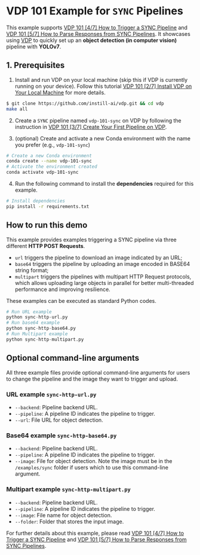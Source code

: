 # VDP 101 Example for `SYNC` Pipelines

This example supports [VDP 101 [4/7] How to Trigger a SYNC Pipeline](https://www.instill.tech/tutorials/vdp-101-4-how-to-trigger-a-sync-pipeline) and [VDP 101 [5/7] How to Parse Responses from SYNC Pipelines](https://www.instill.tech/tutorials/vdp-101-5-how-to-parse-vdp-responses). It showcases using [VDP](https://github.com/instill-ai/vdp) to quickly set up an **object detection (in computer vision)** pipeline with **YOLOv7**.

## 1. Prerequisites

1. Install and run VDP on your local machine (skip this if VDP is currently running on your device). Follow this tutorial [VDP 101 [2/7] Install VDP on Your Local Machine](/tutorials/vdp-101-2-installation) for more details.

```bash
$ git clone https://github.com/instill-ai/vdp.git && cd vdp
make all
```

2. Create a `SYNC` pipeline named `vdp-101-sync` on VDP by following the instruction in [VDP 101 [3/7] Create Your First Pipeline on VDP](https://www.instill.tech/tutorials/vdp-101-3-create-your-first-pipeline).

3. (optional) Create and activate a new Conda environment with the name you prefer (e.g., `vdp-101-sync`)

```bash
# Create a new Conda environment
conda create --name vdp-101-sync
# Activate the environment created
conda activate vdp-101-sync
```

4. Run the following command to install the **dependencies** required for this example.
```bash
# Install dependencies
pip install -r requirements.txt
```
## How to run this demo

This example provides examples triggering a SYNC pipeline via three different **HTTP POST Requests**.
- `url` triggers the pipeline to download an image indicated by an URL;
- `base64` triggers the pipeline by uploading an image encoded in BASE64 string format; 
- `multipart` triggers the pipelines with multipart HTTP Request protocols, which allows uploading large objects in parallel for better multi-threaded performance and improving resilience. 

These examples can be executed as standard Python codes.

```python
# Run URL example
python sync-http-url.py
# Run base64 example
python sync-http-base64.py
# Run Multipart example
python sync-http-multipart.py
```

## Optional command-line arguments

All three example files provide optional command-line arguments for users to change the pipeline and the image they want to trigger and upload.

### URL example `sync-http-url.py`

- `--backend`: Pipeline backend URL.
- `--pipeline`: A pipeline ID indicates the pipeline to trigger.
- `--url`: File URL for object detection.

### Base64 example `sync-http-base64.py`

- `--backend`: Pipeline backend URL.
- `--pipeline`: A pipeline ID indicates the pipeline to trigger.
- `--image`: File for object detection. Note the image must be in the `/examples/sync` folder if users which to use this command-line argument.

### Multipart example `sync-http-multipart.py`

- `--backend`: Pipeline backend URL.
- `--pipeline`: A pipeline ID indicates the pipeline to trigger.
- `--image`: File name for object detection.
- `--folder`: Folder that stores the input image.


For further details about this example, please read [VDP 101 [4/7] How to Trigger a SYNC Pipeline](https://www.instill.tech/tutorials/vdp-101-4-how-to-trigger-a-sync-pipeline) and [VDP 101 [5/7] How to Parse Responses from SYNC Pipelines](https://www.instill.tech/tutorials/vdp-101-5-how-to-parse-vdp-responses).